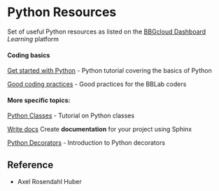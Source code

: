 # Python Resources
Set of useful Python resources as listed on the [BBGcloud Dashboard](https://bbgcloud.irbbarcelona.org/apps/external) _Learning_ platform

#### Coding basics

[Get started with Python](https://bbgcloud.irbbarcelona.org/dashboard/python/index.html) - 
Python tutorial covering the basics of Python

[Good coding practices](https://bbgcloud.irbbarcelona.org/dashboard/goodpractices/index.html) - Good practices for the BBLab coders


#### More specific topics: 

[Python Classes](http://nbviewer.jupyter.org/urls/bitbucket.org/bgframework/bgschool/raw/master/python/notebooks/classes.ipynb) - 
Tutorial on Python classes 

[Write docs](https://bbgcloud.irbbarcelona.org/dashboard/docs/index.html)
 Create **documentation** for your project using Sphinx 

[Python Decorators](https://docs.google.com/presentation/d/17nwq5Og14bborFSgAnapjrW-6-KIM9KJfm7hKE_KZU8/edit#slide=id.p)  - 
Introduction to Python decorators


## Reference
- Axel Rosendahl Huber

